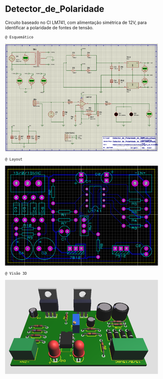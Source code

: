 # Detector_de_Polaridade
Circuito baseado no CI LM741, com alimentação simétrica de 12V, para identificar a polaridade de fontes de tensão.

    @ Esquemático
![alt text](screenshots/esquematico.png)


    @ Layout
![alt text](screenshots/layout.png)


    @ Visão 3D
![alt text](screenshots/3D.png)

